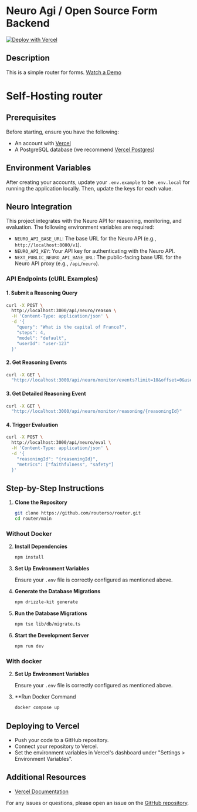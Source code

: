 # Neuro Agi / Open Source Form Backend

<a href="https://vercel.com/new/clone?repository-url=https%3A%2F%2Fgithub.com%2Frouterso%2Frouter%2Ftree%2Fmain&env=RESEND_API_KEY,NEXTAUTH_SECRET,NODE_ENV,POSTGRES_URL&envDescription=NODE_ENV%20should%20be%20%60development%60.%20Resend%20will%20require%20an%20account%20to%20get%20an%20API%20key.&envLink=https%3A%2F%2Fgithub.com%2Frouterso%2Frouter%2Ftree%2Fmain%3Ftab%3Dreadme-ov-file%23prerequisites&project-name=router-so&repository-name=router-so"><img src="https://vercel.com/button" alt="Deploy with Vercel"/></a>

## Description

This is a simple router for forms. [Watch a Demo](https://x.com/youngbloodcyb/status/1831808232966516972)

# Self-Hosting router

## Prerequisites

Before starting, ensure you have the following:

- An account with [Vercel](https://vercel.com/)
- A PostgreSQL database (we recommend [Vercel Postgres](https://vercel.com/docs/storage/vercel-postgres))

## Environment Variables

After creating your accounts, update your `.env.example` to be `.env.local` for running the application locally. Then, update the keys for each value.

## Neuro Integration

This project integrates with the Neuro API for reasoning, monitoring, and evaluation. The following environment variables are required:

- `NEURO_API_BASE_URL`: The base URL for the Neuro API (e.g., `http://localhost:8080/v1`).
- `NEURO_API_KEY`: Your API key for authenticating with the Neuro API.
- `NEXT_PUBLIC_NEURO_API_BASE_URL`: The public-facing base URL for the Neuro API proxy (e.g., `/api/neuro`).

### API Endpoints (cURL Examples)

#### 1. Submit a Reasoning Query

```bash
curl -X POST \
  http://localhost:3000/api/neuro/reason \
  -H 'Content-Type: application/json' \
  -d '{
    "query": "What is the capital of France?",
    "steps": 4,
    "model": "default",
    "userId": "user-123"
  }'
```

#### 2. Get Reasoning Events

```bash
curl -X GET \
  "http://localhost:3000/api/neuro/monitor/events?limit=10&offset=0&userId=user-123"
```

#### 3. Get Detailed Reasoning Event

```bash
curl -X GET \
  "http://localhost:3000/api/neuro/monitor/reasoning/{reasoningId}"
```

#### 4. Trigger Evaluation

```bash
curl -X POST \
  http://localhost:3000/api/neuro/eval \
  -H 'Content-Type: application/json' \
  -d '{
    "reasoningId": "{reasoningId}",
    "metrics": ["faithfulness", "safety"]
  }'
```

## Step-by-Step Instructions

1. **Clone the Repository**

   ```sh
   git clone https://github.com/routerso/router.git
   cd router/main
   ```
### Without Docker

2. **Install Dependencies**

   ```sh
   npm install
   ```

3. **Set Up Environment Variables**

   Ensure your `.env` file is correctly configured as mentioned above.

4. **Generate the Database Migrations**

   ```sh
   npm drizzle-kit generate
   ```

5. **Run the Database Migrations**

   ```sh
   npm tsx lib/db/migrate.ts
   ```

6. **Start the Development Server**

   ```sh
   npm run dev
   ```
### With docker

2. **Set Up Environment Variables**

   Ensure your `.env` file is correctly configured as mentioned above.

3. **Run Docker Command
   ```sh
   docker compose up
   ```
## Deploying to Vercel

- Push your code to a GitHub repository.
- Connect your repository to Vercel.
- Set the environment variables in Vercel's dashboard under "Settings > Environment Variables".

## Additional Resources

- [Vercel Documentation](https://vercel.com/docs)

For any issues or questions, please open an issue on the [GitHub repository](https://github.com/routerso/router).
